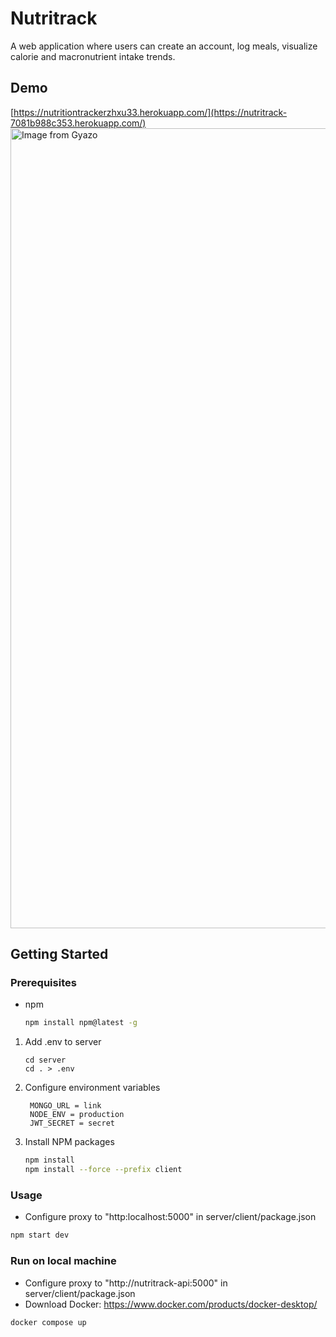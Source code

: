 # Nutritrack
A web application where users can create an account, log meals, visualize calorie and macronutrient intake trends.

## Demo
[https://nutritiontrackerzhxu33.herokuapp.com/](https://nutritrack-7081b988c353.herokuapp.com/)
<a href="https://gyazo.com/30175083e2dae4ae9c3e6b9b1174e71a"><img src="https://i.gyazo.com/30175083e2dae4ae9c3e6b9b1174e71a.gif" alt="Image from Gyazo" width="1280"/></a>

## Getting Started
### Prerequisites
* npm
  ```sh
  npm install npm@latest -g
  ```
1. Add .env to server
   ```
   cd server
   cd . > .env
   ```
2. Configure environment variables
   ```
    MONGO_URL = link
    NODE_ENV = production
    JWT_SECRET = secret
   ```
4. Install NPM packages
   ```sh
   npm install
   npm install --force --prefix client
   ```   
### Usage
 * Configure proxy to "http:localhost:5000" in server/client/package.json
```sh
npm start dev
```
### Run on local machine
 * Configure proxy to "http://nutritrack-api:5000" in server/client/package.json
 * Download Docker: https://www.docker.com/products/docker-desktop/
```
docker compose up
```
